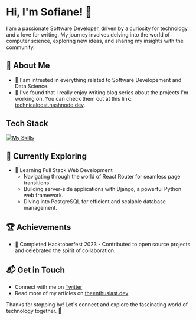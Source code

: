 # Hi, I'm Sofiane! 👋

I am a passionate Software Developer, driven by a curiosity for technology and a love for writing. My journey involves delving into the world of computer science, exploring new ideas, and sharing my insights with the community.


## 🚀 About Me

- 🔭 I'am intrested in everything related to Software Developement and Data Science.
- 📝 I've found that I really enjoy writing blog series about the projects I'm working on. You can check them out at this link: [technicalpost.hashnode.dev](https://technicalpost.hashnode.dev).


## Tech Stack
[![My Skills](https://skillicons.dev/icons?i=html,css,js,bootstrap,python,git,github,bash,react,django,postgres,docker,aws&perline=4)](https://skillicons.dev)

## 🌱 Currently Exploring

- 🚀 Learning Full Stack Web Development
  - Navigating through the world of React Router for seamless page transitions.
  - Building server-side applications with Django, a powerful Python web framework.
  - Diving into PostgreSQL for efficient and scalable database management.

 ## 🏆 Achievements

- 🌟 Completed Hacktoberfest 2023 - Contributed to open source projects and celebrated the spirit of collaboration.


## 📬 Get in Touch

- Connect with me on [Twitter](https://twitter.com/introvertedbot)
- Read more of my articles on [theenthusiast.dev](https://theenthusiast.dev)

Thanks for stopping by! Let's connect and explore the fascinating world of technology together. 🚀



<!--

Here are some ideas to get you started:

- 🔭 I’m currently working on ...
- 🌱 I’m currently learning ...
- 👯 I’m looking to collaborate on ...
- 🤔 I’m looking for help with ...
- 💬 Ask me about ...
- 📫 How to reach me: ...
- 😄 Pronouns: ...
- ⚡ Fun fact: ...
-->
